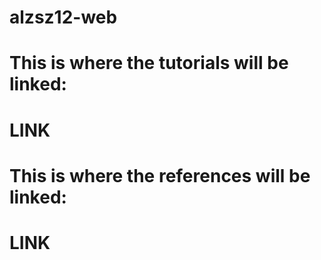 # alzsz12-web
# This is where the tutorials will be linked:
# LINK
# This is where the references will be linked:
# LINK